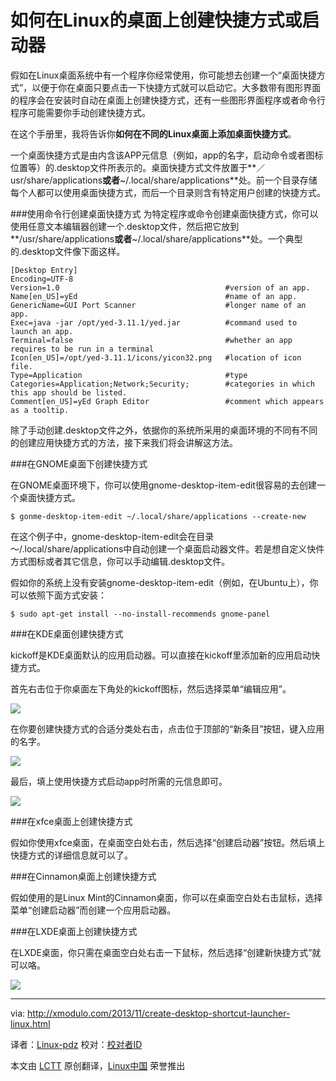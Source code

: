 如何在Linux的桌面上创建快捷方式或启动器
===
假如在Linux桌面系统中有一个程序你经常使用，你可能想去创建一个“桌面快捷方式”，以便于你在桌面只要点击一下快捷方式就可以启动它。大多数带有图形界面的程序会在安装时自动在桌面上创建快捷方式，还有一些图形界面程序或者命令行程序可能需要你手动创建快捷方式。

在这个手册里，我将告诉你**如何在不同的Linux桌面上添加桌面快捷方式**。

一个桌面快捷方式是由内含该APP元信息（例如，app的名字，启动命令或者图标位置等）的.desktop文件所表示的。桌面快捷方式文件放置于**／usr/share/applications**或者**~/.local/share/applications**处。前一个目录存储每个人都可以使用桌面快捷方式，而后一个目录则含有特定用户创建的快捷方式。

###使用命令行创建桌面快捷方式
为特定程序或命令创建桌面快捷方式，你可以使用任意文本编辑器创建一个.desktop文件，然后把它放到**/usr/share/applications**或者**~/.local/share/applications**处。一个典型的.desktop文件像下面这样。

	[Desktop Entry]
	Encoding=UTF-8
	Version=1.0									    #version of an app.
	Name[en_US]=yEd									#name of an app.
	GenericName=GUI Port Scanner					#longer name of an app.
	Exec=java -jar /opt/yed-3.11.1/yed.jar			#command used to launch an app.
	Terminal=false									#whether an app requires to be run in a terminal
	Icon[en_US]=/opt/yed-3.11.1/icons/yicon32.png	#location of icon file.
	Type=Application								#type
	Categories=Application;Network;Security;		#categories in which this app should be listed.
	Comment[en_US]=yEd Graph Editor					#comment which appears as a tooltip.

除了手动创建.desktop文件之外，依据你的系统所采用的桌面环境的不同有不同的创建应用快捷方式的方法，接下来我们将会讲解这方法。

###在GNOME桌面下创建快捷方式

在GNOME桌面环境下，你可以使用gnome-desktop-item-edit很容易的去创建一个桌面快捷方式。

	$ gonme-desktop-item-edit ~/.local/share/applications --create-new

在这个例子中，gnome-desktop-item-edit会在目录～/.local/share/applications中自动创建一个桌面启动器文件。若是想自定义快件方式图标或者其它信息，你可以手动编辑.desktop文件。

假如你的系统上没有安装gnome-desktop-item-edit（例如，在Ubuntu上），你可以依照下面方式安装：

	$ sudo apt-get install --no-install-recommends gnome-panel

###在KDE桌面创建快捷方式

kickoff是KDE桌面默认的应用启动器。可以直接在kickoff里添加新的应用启动快捷方式。

首先右击位于你桌面左下角处的kickoff图标，然后选择菜单“编辑应用”。

[![](http://farm3.staticflickr.com/2839/10848506344_7949638fe0.jpg)][1]

在你要创建快捷方式的合适分类处右击，点击位于顶部的“新条目”按钮，键入应用的名字。

[![](http://farm8.staticflickr.com/7459/10848418496_ac6de897fe_z.jpg)][2]

最后，填上使用快捷方式启动app时所需的元信息即可。

[![](http://farm8.staticflickr.com/7347/10848506284_18c8d9234d_z.jpg)][3]

###在xfce桌面上创建快捷方式

假如你使用xfce桌面，在桌面空白处右击，然后选择“创建启动器”按钮。然后填上快捷方式的详细信息就可以了。

###在Cinnamon桌面上创建快捷方式

假如使用的是Linux Mint的Cinnamon桌面，你可以在桌面空白处右击鼠标，选择菜单“创建启动器”而创建一个应用启动器。

###在LXDE桌面上创建快捷方式

在LXDE桌面，你只需在桌面空白处右击一下鼠标，然后选择“创建新快捷方式”就可以咯。

[![](http://farm4.staticflickr.com/3725/10848922593_441ed98174.jpg)][4]

--------------------------------------------------------------------------------

via: http://xmodulo.com/2013/11/create-desktop-shortcut-launcher-linux.html

译者：[Linux-pdz](https://github.com/Linux-pdz) 校对：[校对者ID](https://github.com/校对者ID)

本文由 [LCTT](https://github.com/LCTT/TranslateProject) 原创翻译，[Linux中国](http://linux.cn/) 荣誉推出

[1]:http://www.flickr.com/photos/xmodulo/10848506344/
[2]:http://www.flickr.com/photos/xmodulo/10848418496/
[3]:http://www.flickr.com/photos/xmodulo/10848506284/
[4]:http://www.flickr.com/photos/xmodulo/10848922593/
